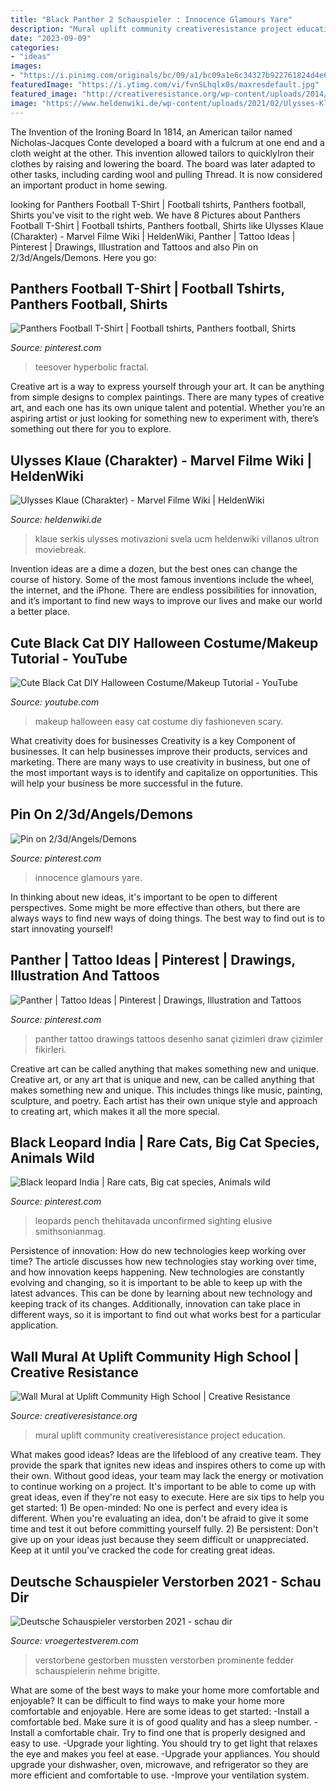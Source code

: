 ```yaml
---
title: "Black Panther 2 Schauspieler : Innocence Glamours Yare"
description: "Mural uplift community creativeresistance project education"
date: "2023-09-09"
categories:
- "ideas"
images:
- "https://i.pinimg.com/originals/bc/09/a1/bc09a1e6c34327b922761824d4e6eb74.jpg"
featuredImage: "https://i.ytimg.com/vi/fvnSLhqlx0s/maxresdefault.jpg"
featured_image: "http://creativeresistance.org/wp-content/uploads/2014/02/Uplift.jpg"
image: "https://www.heldenwiki.de/wp-content/uploads/2021/02/Ulysses-Klaue-Thumbnail-1.jpg"
---
```



The Invention of the Ironing Board
In 1814, an American tailor named Nicholas-Jacques Conte developed a board with a fulcrum at one end and a cloth weight at the other. This invention allowed tailors to quicklyIron their clothes by raising and lowering the board. The board was later adapted to other tasks, including carding wool and pulling Thread. It is now considered an important product in home sewing.

	

		
looking for Panthers Football T-Shirt | Football tshirts, Panthers football, Shirts you've visit to the right web. We have 8 Pictures about Panthers Football T-Shirt | Football tshirts, Panthers football, Shirts like Ulysses Klaue (Charakter) - Marvel Filme Wiki | HeldenWiki, Panther | Tattoo Ideas | Pinterest | Drawings, Illustration and Tattoos and also Pin on 2/3d/Angels/Demons. Here you go:
		
    
## Panthers Football T-Shirt | Football Tshirts, Panthers Football, Shirts

<img loading=lazy src="https://i.pinimg.com/originals/bc/09/a1/bc09a1e6c34327b922761824d4e6eb74.jpg" onerror="this.onerror=null;this.src='https://tse3.mm.bing.net/th?id=OIP.bsE8DKMi07pMEzTi_zh-cwHaIP&amp;pid=15.1';" alt="Panthers Football T-Shirt | Football tshirts, Panthers football, Shirts">

_Source: pinterest.com_

>teesover hyperbolic fractal. 

	

Creative art is a way to express yourself through your art. It can be anything from simple designs to complex paintings. There are many types of creative art, and each one has its own unique talent and potential. Whether you’re an aspiring artist or just looking for something new to experiment with, there’s something out there for you to explore.

    
## Ulysses Klaue (Charakter) - Marvel Filme Wiki | HeldenWiki

<img loading=lazy src="https://www.heldenwiki.de/wp-content/uploads/2021/02/Ulysses-Klaue-Thumbnail-1.jpg" onerror="this.onerror=null;this.src='https://tse1.mm.bing.net/th?id=OIP.qrNYvyIKpmPf4_9qRZ-vDAHaEK&amp;pid=15.1';" alt="Ulysses Klaue (Charakter) - Marvel Filme Wiki | HeldenWiki">

_Source: heldenwiki.de_

>klaue serkis ulysses motivazioni svela ucm heldenwiki villanos ultron moviebreak. 

	

Invention ideas are a dime a dozen, but the best ones can change the course of history. Some of the most famous inventions include the wheel, the internet, and the iPhone. There are endless possibilities for innovation, and it’s important to find new ways to improve our lives and make our world a better place.

    
## Cute Black Cat DIY Halloween Costume/Makeup Tutorial - YouTube

<img loading=lazy src="https://i.ytimg.com/vi/fvnSLhqlx0s/maxresdefault.jpg" onerror="this.onerror=null;this.src='https://tse2.mm.bing.net/th?id=OIP.uVH-KT1nILwI-IIE425zLgHaEK&amp;pid=15.1';" alt="Cute Black Cat DIY Halloween Costume/Makeup Tutorial - YouTube">

_Source: youtube.com_

>makeup halloween easy cat costume diy fashioneven scary. 

	

What creativity does for businesses
Creativity is a key Component of businesses. It can help businesses improve their products, services and marketing. There are many ways to use creativity in business, but one of the most important ways is to identify and capitalize on opportunities. This will help your business be more successful in the future.

    
## Pin On 2/3d/Angels/Demons

<img loading=lazy src="https://i.pinimg.com/736x/13/52/e6/1352e66e71020b34b5ee4e3a63df4bdf.jpg" onerror="this.onerror=null;this.src='https://tse1.mm.bing.net/th?id=OIP.Tp5EbN49hNFH7cm5iuK_fQHaE8&amp;pid=15.1';" alt="Pin on 2/3d/Angels/Demons">

_Source: pinterest.com_

>innocence glamours yare. 

	

In thinking about new ideas, it's important to be open to different perspectives. Some might be more effective than others, but there are always ways to find new ways of doing things. The best way to find out is to start innovating yourself!

    
## Panther | Tattoo Ideas | Pinterest | Drawings, Illustration And Tattoos

<img loading=lazy src="https://i.pinimg.com/736x/5a/e9/92/5ae9920802e49c5c97f37a6c6ca4ffce--what-to-draw-tigers.jpg?b=t" onerror="this.onerror=null;this.src='https://tse4.mm.bing.net/th?id=OIP.9TKba1asDwyF63ztX8KOUgHaKd&amp;pid=15.1';" alt="Panther | Tattoo Ideas | Pinterest | Drawings, Illustration and Tattoos">

_Source: pinterest.com_

>panther tattoo drawings tattoos desenho sanat çizimleri draw çizimler fikirleri. 

	

Creative art can be called anything that makes something new and unique.
Creative art, or any art that is unique and new, can be called anything that makes something new and unique. This includes things like music, painting, sculpture, and poetry. Each artist has their own unique style and approach to creating art, which makes it all the more special.

    
## Black Leopard India | Rare Cats, Big Cat Species, Animals Wild

<img loading=lazy src="https://i.pinimg.com/736x/cd/d1/38/cdd138127c899ef53b6bcf9acf9d82db.jpg" onerror="this.onerror=null;this.src='https://tse3.mm.bing.net/th?id=OIP.X1HpahxuOG6C2aV0Tes8QgHaFj&amp;pid=15.1';" alt="Black leopard India | Rare cats, Big cat species, Animals wild">

_Source: pinterest.com_

>leopards pench thehitavada unconfirmed sighting elusive smithsonianmag. 

	

Persistence of innovation: How do new technologies keep working over time?
The article discusses how new technologies stay working over time, and how innovation keeps happening. New technologies are constantly evolving and changing, so it is important to be able to keep up with the latest advances. This can be done by learning about new technology and keeping track of its changes. Additionally, innovation can take place in different ways, so it is important to find out what works best for a particular application.

    
## Wall Mural At Uplift Community High School | Creative Resistance

<img loading=lazy src="http://creativeresistance.org/wp-content/uploads/2014/02/Uplift.jpg" onerror="this.onerror=null;this.src='https://tse2.mm.bing.net/th?id=OIP.qVCqwZnCI11ZilzbVvCrNgHaE9&amp;pid=15.1';" alt="Wall Mural at Uplift Community High School | Creative Resistance">

_Source: creativeresistance.org_

>mural uplift community creativeresistance project education. 

	

What makes good ideas?
Ideas are the lifeblood of any creative team. They provide the spark that ignites new ideas and inspires others to come up with their own. Without good ideas, your team may lack the energy or motivation to continue working on a project. It's important to be able to come up with great ideas, even if they're not easy to execute. Here are six tips to help you get started: 1) Be open-minded: No one is perfect and every idea is different. When you're evaluating an idea, don't be afraid to give it some time and test it out before committing yourself fully. 2) Be persistent: Don't give up on your ideas just because they seem difficult or unappreciated. Keep at it until you've cracked the code for creating great ideas.

    
## Deutsche Schauspieler Verstorben 2021 - Schau Dir

<img loading=lazy src="https://vroegertestverem.com/yjwwia/7JWOHkfcEaL7rSfs8ToPlgHaHa.jpg" onerror="this.onerror=null;this.src='https://tse2.mm.bing.net/th?id=OIP.IkvkAJbSRzL1991dAVcPtQAAAA&amp;pid=15.1';" alt="Deutsche Schauspieler verstorben 2021 - schau dir">

_Source: vroegertestverem.com_

>verstorbene gestorben mussten verstorben prominente fedder schauspielerin nehme brigitte. 

	

What are some of the best ways to make your home more comfortable and enjoyable?
It can be difficult to find ways to make your home more comfortable and enjoyable. Here are some ideas to get started: 
-Install a comfortable bed. Make sure it is of good quality and has a sleep number.
-Install a comfortable chair. Try to find one that is properly designed and easy to use.
-Upgrade your lighting. You should try to get light that relaxes the eye and makes you feel at ease.
-Upgrade your appliances. You should upgrade your dishwasher, oven, microwave, and refrigerator so they are more efficient and comfortable to use. 
-Improve your ventilation system.

